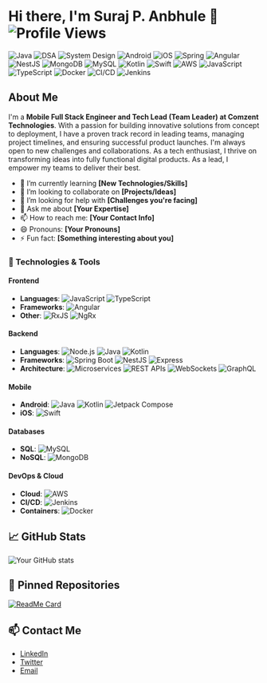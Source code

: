 # Hi there, I'm Suraj P. Anbhule 👋 ![Profile Views](https://komarev.com/ghpvc/?username=yourusername&color=blue)

![Java](https://img.shields.io/badge/-Java-007396?style=flat&logo=java&logoColor=white)
![DSA](https://img.shields.io/badge/-Data%20Structures%20%26%20Algorithms-007396?style=flat&logo=data&logoColor=white)
![System Design](https://img.shields.io/badge/-System%20Design-007396?style=flat&logo=architecture&logoColor=white)
![Android](https://img.shields.io/badge/-Android-3DDC84?style=flat&logo=android&logoColor=white)
![iOS](https://img.shields.io/badge/-iOS-000000?style=flat&logo=ios&logoColor=white)
![Spring](https://img.shields.io/badge/-Spring-6DB33F?style=flat&logo=spring&logoColor=white)
![Angular](https://img.shields.io/badge/-Angular-DD0031?style=flat&logo=angular&logoColor=white)
![NestJS](https://img.shields.io/badge/-NestJS-E0234E?style=flat&logo=nestjs&logoColor=white)
![MongoDB](https://img.shields.io/badge/-MongoDB-47A248?style=flat&logo=mongodb&logoColor=white)
![MySQL](https://img.shields.io/badge/-MySQL-4479A1?style=flat&logo=mysql&logoColor=white)
![Kotlin](https://img.shields.io/badge/-Kotlin-0095D5?style=flat&logo=kotlin&logoColor=white)
![Swift](https://img.shields.io/badge/-Swift-FA7343?style=flat&logo=swift&logoColor=white)
![AWS](https://img.shields.io/badge/-AWS-232F3E?style=flat&logo=amazon-aws&logoColor=white)
![JavaScript](https://img.shields.io/badge/-JavaScript-F7DF1E?style=flat&logo=javascript&logoColor=black)
![TypeScript](https://img.shields.io/badge/-TypeScript-007ACC?style=flat&logo=typescript&logoColor=white)
![Docker](https://img.shields.io/badge/-Docker-2496ED?style=flat&logo=docker&logoColor=white)
![CI/CD](https://img.shields.io/badge/-CI%2FCD-003B5C?style=flat&logo=gitlab-ci&logoColor=white)
![Jenkins](https://img.shields.io/badge/-Jenkins-D24939?style=flat&logo=jenkins&logoColor=white)

## About Me
I'm a **Mobile Full Stack Engineer and Tech Lead (Team Leader) at Comzent Technologies**. With a passion for building innovative solutions from concept to deployment, I have a proven track record in leading teams, managing project timelines, and ensuring successful product launches. I'm always open to new challenges and collaborations. As a tech enthusiast, I thrive on transforming ideas into fully functional digital products. As a lead, I empower my teams to deliver their best.

- 🌱 I’m currently learning **[New Technologies/Skills]**
- 👯 I’m looking to collaborate on **[Projects/Ideas]**
- 🤔 I’m looking for help with **[Challenges you're facing]**
- 💬 Ask me about **[Your Expertise]**
- 📫 How to reach me: **[Your Contact Info]**
- 😄 Pronouns: **[Your Pronouns]**
- ⚡ Fun fact: **[Something interesting about you]**

### 🚀 Technologies & Tools

#### Frontend
- **Languages**: 
  ![JavaScript](https://img.shields.io/badge/-JavaScript-F7DF1E?logo=javascript&logoColor=black&style=flat-square)
  ![TypeScript](https://img.shields.io/badge/-TypeScript-007ACC?logo=typescript&logoColor=white&style=flat-square)
- **Frameworks**: 
  ![Angular](https://img.shields.io/badge/-Angular-DD0031?logo=angular&logoColor=white&style=flat-square)
- **Other**: 
  ![RxJS](https://img.shields.io/badge/-RxJS-B7178C?logo=reactivex&logoColor=white&style=flat-square)
  ![NgRx](https://img.shields.io/badge/-NgRx-DD0031?logo=angular&logoColor=white&style=flat-square)

#### Backend
- **Languages**: 
  ![Node.js](https://img.shields.io/badge/-Node.js-339933?logo=node.js&logoColor=white&style=flat-square)
  ![Java](https://img.shields.io/badge/-Java-007396?logo=java&logoColor=white&style=flat-square)
  ![Kotlin](https://img.shields.io/badge/-Kotlin-0095D5?logo=kotlin&logoColor=white&style=flat-square)
- **Frameworks**: 
  ![Spring Boot](https://img.shields.io/badge/-Spring%20Boot-6DB33F?logo=spring&logoColor=white&style=flat-square)
  ![NestJS](https://img.shields.io/badge/-NestJS-E0234E?logo=nestjs&logoColor=white&style=flat-square)
  ![Express](https://img.shields.io/badge/-Express-000000?logo=express&logoColor=white&style=flat-square)
- **Architecture**: 
  ![Microservices](https://img.shields.io/badge/-Microservices-FF6C37?logo=microgen&logoColor=white&style=flat-square)
  ![REST APIs](https://img.shields.io/badge/-REST-005571?logo=rest-api&logoColor=white&style=flat-square)
  ![WebSockets](https://img.shields.io/badge/-WebSockets-010101?logo=websocket&logoColor=white&style=flat-square)
  ![GraphQL](https://img.shields.io/badge/-GraphQL-E10098?logo=graphql&logoColor=white&style=flat-square)

#### Mobile
- **Android**: 
  ![Java](https://img.shields.io/badge/-Java-007396?logo=java&logoColor=white&style=flat-square)
  ![Kotlin](https://img.shields.io/badge/-Kotlin-0095D5?logo=kotlin&logoColor=white&style=flat-square)
  ![Jetpack Compose](https://img.shields.io/badge/-Jetpack%20Compose-4285F4?logo=android&logoColor=white&style=flat-square)
- **iOS**: 
  ![Swift](https://img.shields.io/badge/-Swift-FA7343?logo=swift&logoColor=white&style=flat-square)

#### Databases
- **SQL**: 
  ![MySQL](https://img.shields.io/badge/-MySQL-4479A1?logo=mysql&logoColor=white&style=flat-square)
- **NoSQL**: 
  ![MongoDB](https://img.shields.io/badge/-MongoDB-47A248?logo=mongodb&logoColor=white&style=flat-square)

#### DevOps & Cloud
- **Cloud**: 
  ![AWS](https://img.shields.io/badge/-AWS-232F3E?logo=amazon-aws&logoColor=white&style=flat-square)
- **CI/CD**: 
  ![Jenkins](https://img.shields.io/badge/-Jenkins-D24939?logo=jenkins&logoColor=white&style=flat-square)
- **Containers**: 
  ![Docker](https://img.shields.io/badge/-Docker-2496ED?logo=docker&logoColor=white&style=flat-square)

## 📈 GitHub Stats

![Your GitHub stats](https://github-readme-stats.vercel.app/api?username=surajanbhule&show_icons=true&theme=radical)

## 📌 Pinned Repositories

[![ReadMe Card](https://github-readme-stats.vercel.app/api/pin/?username=surajanbhule&repo=medicare)](https://github.com/surajanbhule/medicare)

## 📫 Contact Me

- [LinkedIn](https://www.linkedin.com/in/yourlinkedin/)
- [Twitter](https://twitter.com/yourtwitter)
- [Email](mailto:youremail@example.com)
